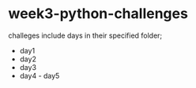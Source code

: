 # week3-python-challenges

challeges include days in their specified folder;

- day1
 - day2
  - day3
   - day4
    - day5
